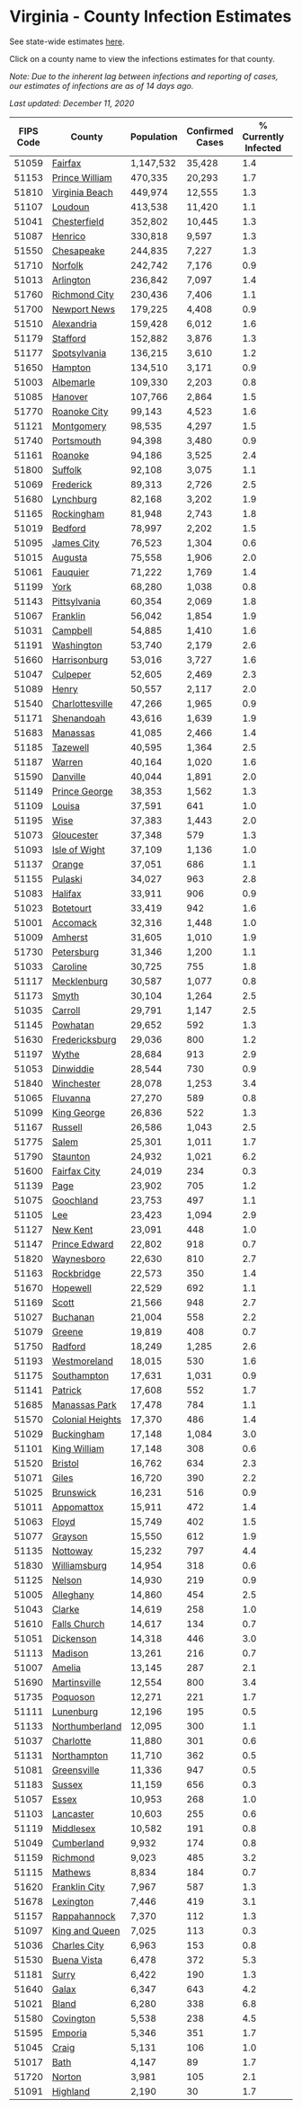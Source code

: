 # Virginia - County Infection Estimates

See state-wide estimates [here](/infections/us-va).

Click on a county name to view the infections estimates for that county.

*Note: Due to the inherent lag between infections and reporting of cases, our estimates of infections are as of 14 days ago.*

*Last updated: December 11, 2020*

|   FIPS Code |                               County |   Population |   Confirmed Cases |   % Currently Infected |   % Total Infected |
|-------------|--------------------------------------|--------------|-------------------|------------------------|--------------------|
|       51059 |                   [Fairfax](fairfax) |    1,147,532 |            35,428 |                    1.4 |               12.0 |
|       51153 |     [Prince William](prince-william) |      470,335 |            20,293 |                    1.7 |               16.4 |
|       51810 |     [Virginia Beach](virginia-beach) |      449,974 |            12,555 |                    1.3 |                9.0 |
|       51107 |                   [Loudoun](loudoun) |      413,538 |            11,420 |                    1.1 |               10.1 |
|       51041 |         [Chesterfield](chesterfield) |      352,802 |            10,445 |                    1.3 |               10.4 |
|       51087 |                   [Henrico](henrico) |      330,818 |             9,597 |                    1.3 |               10.5 |
|       51550 |             [Chesapeake](chesapeake) |      244,835 |             7,227 |                    1.3 |                9.9 |
|       51710 |                   [Norfolk](norfolk) |      242,742 |             7,176 |                    0.9 |                9.9 |
|       51013 |               [Arlington](arlington) |      236,842 |             7,097 |                    1.4 |               11.8 |
|       51760 |       [Richmond City](richmond-city) |      230,436 |             7,406 |                    1.1 |               11.5 |
|       51700 |         [Newport News](newport-news) |      179,225 |             4,408 |                    0.9 |                8.2 |
|       51510 |             [Alexandria](alexandria) |      159,428 |             6,012 |                    1.6 |               15.0 |
|       51179 |                 [Stafford](stafford) |      152,882 |             3,876 |                    1.3 |                8.9 |
|       51177 |         [Spotsylvania](spotsylvania) |      136,215 |             3,610 |                    1.2 |                9.2 |
|       51650 |                   [Hampton](hampton) |      134,510 |             3,171 |                    0.9 |                7.6 |
|       51003 |               [Albemarle](albemarle) |      109,330 |             2,203 |                    0.8 |                6.7 |
|       51085 |                   [Hanover](hanover) |      107,766 |             2,864 |                    1.5 |                8.7 |
|       51770 |         [Roanoke City](roanoke-city) |       99,143 |             4,523 |                    1.6 |               14.1 |
|       51121 |             [Montgomery](montgomery) |       98,535 |             4,297 |                    1.5 |               13.2 |
|       51740 |             [Portsmouth](portsmouth) |       94,398 |             3,480 |                    0.9 |               12.6 |
|       51161 |                   [Roanoke](roanoke) |       94,186 |             3,525 |                    2.4 |               11.0 |
|       51800 |                   [Suffolk](suffolk) |       92,108 |             3,075 |                    1.1 |               11.4 |
|       51069 |               [Frederick](frederick) |       89,313 |             2,726 |                    2.5 |                9.9 |
|       51680 |               [Lynchburg](lynchburg) |       82,168 |             3,202 |                    1.9 |               11.8 |
|       51165 |             [Rockingham](rockingham) |       81,948 |             2,743 |                    1.8 |               11.9 |
|       51019 |                   [Bedford](bedford) |       78,997 |             2,202 |                    1.5 |                8.3 |
|       51095 |             [James City](james-city) |       76,523 |             1,304 |                    0.6 |                6.5 |
|       51015 |                   [Augusta](augusta) |       75,558 |             1,906 |                    2.0 |                6.7 |
|       51061 |                 [Fauquier](fauquier) |       71,222 |             1,769 |                    1.4 |                8.8 |
|       51199 |                         [York](york) |       68,280 |             1,038 |                    0.8 |                5.1 |
|       51143 |         [Pittsylvania](pittsylvania) |       60,354 |             2,069 |                    1.8 |               10.4 |
|       51067 |                 [Franklin](franklin) |       56,042 |             1,854 |                    1.9 |                9.8 |
|       51031 |                 [Campbell](campbell) |       54,885 |             1,410 |                    1.6 |                7.6 |
|       51191 |             [Washington](washington) |       53,740 |             2,179 |                    2.6 |               11.9 |
|       51660 |         [Harrisonburg](harrisonburg) |       53,016 |             3,727 |                    1.6 |               26.3 |
|       51047 |                 [Culpeper](culpeper) |       52,605 |             2,469 |                    2.3 |               17.4 |
|       51089 |                       [Henry](henry) |       50,557 |             2,117 |                    2.0 |               13.4 |
|       51540 |   [Charlottesville](charlottesville) |       47,266 |             1,965 |                    0.9 |               13.6 |
|       51171 |             [Shenandoah](shenandoah) |       43,616 |             1,639 |                    1.9 |               13.9 |
|       51683 |                 [Manassas](manassas) |       41,085 |             2,466 |                    1.4 |               25.4 |
|       51185 |                 [Tazewell](tazewell) |       40,595 |             1,364 |                    2.5 |                9.4 |
|       51187 |                     [Warren](warren) |       40,164 |             1,020 |                    1.6 |                8.7 |
|       51590 |                 [Danville](danville) |       40,044 |             1,891 |                    2.0 |               14.4 |
|       51149 |       [Prince George](prince-george) |       38,353 |             1,562 |                    1.3 |               13.3 |
|       51109 |                     [Louisa](louisa) |       37,591 |               641 |                    1.0 |                5.7 |
|       51195 |                         [Wise](wise) |       37,383 |             1,443 |                    2.0 |               11.5 |
|       51073 |             [Gloucester](gloucester) |       37,348 |               579 |                    1.3 |                5.0 |
|       51093 |       [Isle of Wight](isle-of-wight) |       37,109 |             1,136 |                    1.0 |               10.7 |
|       51137 |                     [Orange](orange) |       37,051 |               686 |                    1.1 |                6.4 |
|       51155 |                   [Pulaski](pulaski) |       34,027 |               963 |                    2.8 |                7.9 |
|       51083 |                   [Halifax](halifax) |       33,911 |               906 |                    0.9 |                8.3 |
|       51023 |               [Botetourt](botetourt) |       33,419 |               942 |                    1.6 |                8.5 |
|       51001 |                 [Accomack](accomack) |       32,316 |             1,448 |                    1.0 |               21.5 |
|       51009 |                   [Amherst](amherst) |       31,605 |             1,010 |                    1.9 |                9.4 |
|       51730 |             [Petersburg](petersburg) |       31,346 |             1,200 |                    1.1 |               13.1 |
|       51033 |                 [Caroline](caroline) |       30,725 |               755 |                    1.8 |                8.1 |
|       51117 |           [Mecklenburg](mecklenburg) |       30,587 |             1,077 |                    0.8 |               13.0 |
|       51173 |                       [Smyth](smyth) |       30,104 |             1,264 |                    2.5 |               12.3 |
|       51035 |                   [Carroll](carroll) |       29,791 |             1,147 |                    2.5 |               12.4 |
|       51145 |                 [Powhatan](powhatan) |       29,652 |               592 |                    1.3 |                6.0 |
|       51630 |     [Fredericksburg](fredericksburg) |       29,036 |               800 |                    1.2 |                9.9 |
|       51197 |                       [Wythe](wythe) |       28,684 |               913 |                    2.9 |                9.2 |
|       51053 |               [Dinwiddie](dinwiddie) |       28,544 |               730 |                    0.9 |                8.5 |
|       51840 |             [Winchester](winchester) |       28,078 |             1,253 |                    3.4 |               15.0 |
|       51065 |                 [Fluvanna](fluvanna) |       27,270 |               589 |                    0.8 |                7.6 |
|       51099 |           [King George](king-george) |       26,836 |               522 |                    1.3 |                6.4 |
|       51167 |                   [Russell](russell) |       26,586 |             1,043 |                    2.5 |               11.1 |
|       51775 |                       [Salem](salem) |       25,301 |             1,011 |                    1.7 |               11.9 |
|       51790 |                 [Staunton](staunton) |       24,932 |             1,021 |                    6.2 |               13.9 |
|       51600 |         [Fairfax City](fairfax-city) |       24,019 |               234 |                    0.3 |                3.8 |
|       51139 |                         [Page](page) |       23,902 |               705 |                    1.2 |               11.2 |
|       51075 |               [Goochland](goochland) |       23,753 |               497 |                    1.1 |                8.0 |
|       51105 |                           [Lee](lee) |       23,423 |             1,094 |                    2.9 |               13.8 |
|       51127 |                 [New Kent](new-kent) |       23,091 |               448 |                    1.0 |                6.4 |
|       51147 |       [Prince Edward](prince-edward) |       22,802 |               918 |                    0.7 |               14.3 |
|       51820 |             [Waynesboro](waynesboro) |       22,630 |               810 |                    2.7 |               10.7 |
|       51163 |             [Rockbridge](rockbridge) |       22,573 |               350 |                    1.4 |                4.8 |
|       51670 |                 [Hopewell](hopewell) |       22,529 |               692 |                    1.1 |               10.5 |
|       51169 |                       [Scott](scott) |       21,566 |               948 |                    2.7 |               12.7 |
|       51027 |                 [Buchanan](buchanan) |       21,004 |               558 |                    2.2 |                8.0 |
|       51079 |                     [Greene](greene) |       19,819 |               408 |                    0.7 |                6.8 |
|       51750 |                   [Radford](radford) |       18,249 |             1,285 |                    2.6 |               21.5 |
|       51193 |         [Westmoreland](westmoreland) |       18,015 |               530 |                    1.6 |                9.8 |
|       51175 |           [Southampton](southampton) |       17,631 |             1,031 |                    0.9 |               20.8 |
|       51141 |                   [Patrick](patrick) |       17,608 |               552 |                    1.7 |                9.7 |
|       51685 |       [Manassas Park](manassas-park) |       17,478 |               784 |                    1.1 |               18.7 |
|       51570 | [Colonial Heights](colonial-heights) |       17,370 |               486 |                    1.4 |               10.2 |
|       51029 |             [Buckingham](buckingham) |       17,148 |             1,084 |                    3.0 |               25.8 |
|       51101 |         [King William](king-william) |       17,148 |               308 |                    0.6 |                5.9 |
|       51520 |                   [Bristol](bristol) |       16,762 |               634 |                    2.3 |               11.3 |
|       51071 |                       [Giles](giles) |       16,720 |               390 |                    2.2 |                6.7 |
|       51025 |               [Brunswick](brunswick) |       16,231 |               516 |                    0.9 |               10.7 |
|       51011 |             [Appomattox](appomattox) |       15,911 |               472 |                    1.4 |                9.4 |
|       51063 |                       [Floyd](floyd) |       15,749 |               402 |                    1.5 |                7.8 |
|       51077 |                   [Grayson](grayson) |       15,550 |               612 |                    1.9 |               12.4 |
|       51135 |                 [Nottoway](nottoway) |       15,232 |               797 |                    4.4 |               15.1 |
|       51830 |         [Williamsburg](williamsburg) |       14,954 |               318 |                    0.6 |                7.8 |
|       51125 |                     [Nelson](nelson) |       14,930 |               219 |                    0.9 |                4.7 |
|       51005 |               [Alleghany](alleghany) |       14,860 |               454 |                    2.5 |                8.6 |
|       51043 |                     [Clarke](clarke) |       14,619 |               258 |                    1.0 |                5.5 |
|       51610 |         [Falls Church](falls-church) |       14,617 |               134 |                    0.7 |                4.4 |
|       51051 |               [Dickenson](dickenson) |       14,318 |               446 |                    3.0 |                8.1 |
|       51113 |                   [Madison](madison) |       13,261 |               216 |                    0.7 |                5.7 |
|       51007 |                     [Amelia](amelia) |       13,145 |               287 |                    2.1 |                7.2 |
|       51690 |         [Martinsville](martinsville) |       12,554 |               800 |                    3.4 |               20.0 |
|       51735 |                 [Poquoson](poquoson) |       12,271 |               221 |                    1.7 |                5.3 |
|       51111 |               [Lunenburg](lunenburg) |       12,196 |               195 |                    0.5 |                5.2 |
|       51133 |     [Northumberland](northumberland) |       12,095 |               300 |                    1.1 |                8.3 |
|       51037 |               [Charlotte](charlotte) |       11,880 |               301 |                    0.6 |                8.2 |
|       51131 |           [Northampton](northampton) |       11,710 |               362 |                    0.5 |               15.4 |
|       51081 |           [Greensville](greensville) |       11,336 |               947 |                    0.5 |               30.8 |
|       51183 |                     [Sussex](sussex) |       11,159 |               656 |                    0.3 |               22.3 |
|       51057 |                       [Essex](essex) |       10,953 |               268 |                    1.0 |                8.8 |
|       51103 |               [Lancaster](lancaster) |       10,603 |               255 |                    0.6 |                7.5 |
|       51119 |               [Middlesex](middlesex) |       10,582 |               191 |                    0.8 |                5.9 |
|       51049 |             [Cumberland](cumberland) |        9,932 |               174 |                    0.8 |                6.5 |
|       51159 |                 [Richmond](richmond) |        9,023 |               485 |                    3.2 |               26.8 |
|       51115 |                   [Mathews](mathews) |        8,834 |               184 |                    0.7 |                6.2 |
|       51620 |       [Franklin City](franklin-city) |        7,967 |               587 |                    1.3 |               24.4 |
|       51678 |               [Lexington](lexington) |        7,446 |               419 |                    3.1 |               16.6 |
|       51157 |         [Rappahannock](rappahannock) |        7,370 |               112 |                    1.3 |                5.3 |
|       51097 |     [King and Queen](king-and-queen) |        7,025 |               113 |                    0.3 |                5.5 |
|       51036 |         [Charles City](charles-city) |        6,963 |               153 |                    0.8 |                8.1 |
|       51530 |           [Buena Vista](buena-vista) |        6,478 |               372 |                    5.3 |               16.9 |
|       51181 |                       [Surry](surry) |        6,422 |               190 |                    1.3 |                9.7 |
|       51640 |                       [Galax](galax) |        6,347 |               643 |                    4.2 |               36.2 |
|       51021 |                       [Bland](bland) |        6,280 |               338 |                    6.8 |               13.3 |
|       51580 |               [Covington](covington) |        5,538 |               238 |                    4.5 |               11.2 |
|       51595 |                   [Emporia](emporia) |        5,346 |               351 |                    1.7 |               25.1 |
|       51045 |                       [Craig](craig) |        5,131 |               106 |                    1.0 |                6.4 |
|       51017 |                         [Bath](bath) |        4,147 |                89 |                    1.7 |                5.6 |
|       51720 |                     [Norton](norton) |        3,981 |               105 |                    2.1 |                8.0 |
|       51091 |                 [Highland](highland) |        2,190 |                30 |                    1.7 |                4.4 |